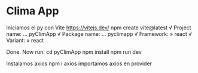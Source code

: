 # Clima App

Iniciamos el py con Vite https://vitejs.dev/
npm create vite@latest
√ Project name: ... pyClimApp
√ Package name: ... pyclimapp
√ Framework: » react
√ Variant: » react

Done. Now run:
  cd pyClimApp
  npm install
  npm run dev

Instalamos axios
npm i axios
importamos axios en provider